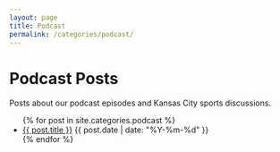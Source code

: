 ```yaml
---
layout: page
title: Podcast
permalink: /categories/podcast/
---
```


<h1>Podcast Posts</h1>
<p>Posts about our podcast episodes and Kansas City sports discussions.</p>
<ul>
{% for post in site.categories.podcast %}
  <li>
    <a href="{{ post.url }}">{{ post.title }}</a>
    <span class="post-date">{{ post.date | date: "%Y-%m-%d" }}</span>
  </li>
{% endfor %}
</ul>